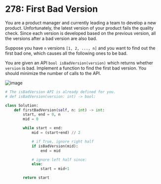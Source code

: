 # 278: First Bad Version

You are a product manager and currently leading a team to develop a new product. Unfortunately, the latest version of your product fails the quality check. Since each version is developed based on the previous version, all the versions after a bad version are also bad.

Suppose you have `n` versions `[1, 2, ..., n]` and you want to find out the first bad one, which causes all the following ones to be bad.

You are given an API `bool isBadVersion(version)` which returns whether `version` is bad. Implement a function to find the first bad version. You should minimize the number of calls to the API.

![image](https://user-images.githubusercontent.com/76984271/235499985-f726909e-c926-4952-a8c2-582d581aa52f.png)

```python
# The isBadVersion API is already defined for you.
# def isBadVersion(version: int) -> bool:

class Solution:
    def firstBadVersion(self, n: int) -> int:
        start, end = 0, n
        mid = 0

        while start < end:
            mid = (start+end) // 2

            # if True, ignore right half
            if isBadVersion(mid):
                end = mid

            # ignore left half since:
            else:
                start = mid+1

        return start
```
